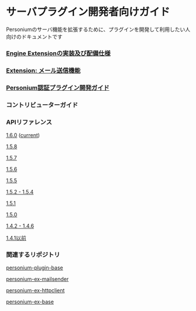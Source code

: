 # サーバプラグイン開発者向けガイド

Personiumのサーバ機能を拡張するために、プラグインを開発して利用したい人向けのドキュメントです

### [Engine Extensionの実装及び配備仕様](./EngineExtension_Imple_and_Deploy.md)
### [Extension: メール送信機能](./Extension_Send_Mail.md)
### [Personium認証プラグイン開発ガイド](./Personium_AuthenticationPluginDeveloperManual.md)

### コントリビューターガイド

### APIリファレンス
[1.6.0](../apiref/1.6.0/000_Rest_API_Reference.md) ([current](../apiref/current/000_Rest_API_Reference.md))

[1.5.8](../apiref/1.5.8/000_Rest_API_Reference.md)

[1.5.7](../apiref/1.5.7/000_Rest_API_Reference.md)

[1.5.6](../apiref/1.5.6/000_Rest_API_Reference.md)

[1.5.5](../apiref/1.5.5/000_Rest_API_Reference.md)

[1.5.2 - 1.5.4](../apiref/1.5.2/000_Rest_API_Reference.md)

[1.5.1](../apiref/1.5.1/000_Rest_API_Reference.md)

[1.5.0](../apiref/1.5.0/000_Rest_API_Reference.md)

[1.4.2 - 1.4.6](../apiref/1.4.6/000_Rest_API_Reference.md)

[1.4.1以前](http://personium.io/docs/api/1.3.25/Japanese/Japanese.htm#docs/ja/HomePage.htm)

### 関連するリポジトリ
[personium-plugin-base](https://github.com/personium/personium-plugin-base)

[personium-ex-mailsender](https://github.com/personium/personium-ex-mailsender)

[personium-ex-httpclient](https://github.com/personium/personium-ex-httpclient)

[personium-ex-base](https://github.com/personium/personium-ex-base)
